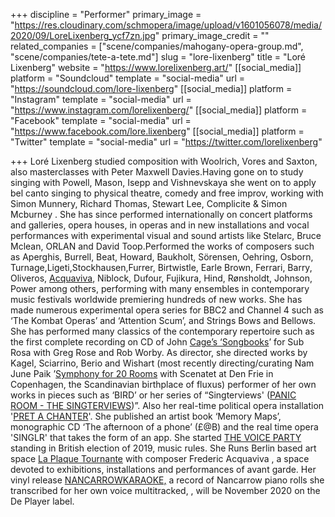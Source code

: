 +++
discipline = "Performer"
primary_image = "https://res.cloudinary.com/schmopera/image/upload/v1601056078/media/2020/09/LoreLixenberg_ycf7zn.jpg"
primary_image_credit = ""
related_companies = ["scene/companies/mahogany-opera-group.md", "scene/companies/tete-a-tete.md"]
slug = "lore-lixenberg"
title = "Loré Lixenberg"
website = "https://www.lorelixenberg.art/"
[[social_media]]
platform = "Soundcloud"
template = "social-media"
url = "https://soundcloud.com/lore-lixenberg"
[[social_media]]
platform = "Instagram"
template = "social-media"
url = "https://www.instagram.com/lorelixenberg/"
[[social_media]]
platform = "Facebook"
template = "social-media"
url = "https://www.facebook.com/lore.lixenberg"
[[social_media]]
platform = "Twitter"
template = "social-media"
url = "https://twitter.com/lorelixenberg"

+++
Loré Lixenberg studied composition with Woolrich, Vores and Saxton, also masterclasses with Peter Maxwell Davies.Having gone on to study singing with Powell, Mason, Isepp and Vishnevskaya she went on to apply bel canto singing to physical theatre, comedy and free improv, working with Simon Munnery, Richard Thomas, Stewart Lee, Complicite & Simon Mcburney . She has since performed internationally on concert platforms and galleries, opera houses, in operas and in new installations and vocal performances with experimental visual and sound artists like Stelarc, Bruce Mclean, ORLAN and David Toop.Performed the works of composers such as Aperghis, Burrell, Beat, Howard, Baukholt, Sörensen, Oehring, Osborn, Turnage,Ligeti,Stockhausen,Furrer, Birtwistle, Earle Brown, Ferrari, Barry, Oliveros, [Acquaviva](http://www.frederic-acquaviva.net/), Niblock, Dufour, Fujikura, Hind, Rønsholdt, Johnson, Power among others, performing with many ensembles in contemporary music festivals worldwide premiering hundreds of new works. She has made numerous experimental opera series for BBC2 and Channel 4 such as ‘The Kombat Operas’ and ‘Attention Scum’, and Strings Bows and Bellows. She has performed many classics of the contemporary repertoire such as the first complete recording on CD of John [Cage’s ‘Songbooks](https://www.subrosa.net/en/catalogue/unclassical/song-books.html)’ for Sub Rosa with Greg Rose and Rob Worby. As director, she directed works by Kagel, Sciarrino, Berio and Wishart (most recently directing/curating Nam June Paik ’[Symphony for 20 Rooms](http://denfrie.dk/en/exhibition/symphony-20-rooms/) with Scenatet at Den Frie in Copenhagen, the Scandinavian birthplace of fluxus) performer of her own works in pieces such as ‘BIRD’ or her series of “Singterviews' ([PANIC ROOM - THE SINGTERVIEWS](https://www.lorelixenberg.art/))”. Also her real-time political opera installation '[PRET A CHANTER](https://www.lorelixenberg.art/pret-a-chanter)'. She published an artist book ‘Memory Maps’, monographic CD ‘The afternoon of a phone’ (£@B) and the real time opera 'SINGLR' that takes the form of an app. She started [THE VOICE PARTY](https://www.lorelixenberg.art/the-voice-party) standing in British election of 2019, music rules. She Runs Berlin based art space [La Plaque Tournante](http://www.laplaquetournante.org/) with composer Frederic Acquaviva , a space devoted to exhibitions, installations and performances of avant garde. Her vinyl release [NANCARROWKARAOKE,](https://www.lorelixenberg.art/nancarrowkaraoke) a record of Nancarrow piano rolls she transcribed for her own voice multitracked, , will be November 2020 on the De Player label.
